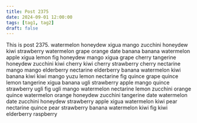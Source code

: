 ```yaml
---
title: Post 2375
date: 2024-09-01 12:00:00
tags: [tag1, tag2]
draft: false
---
```

This is post 2375.
watermelon
honeydew
xigua
mango
zucchini
honeydew
kiwi
strawberry
watermelon
grape
orange
date
banana
banana
watermelon
apple
xigua
lemon
fig
honeydew
mango
xigua
grape
cherry
tangerine
honeydew
zucchini
kiwi
cherry
kiwi
cherry
strawberry
cherry
nectarine
mango
mango
elderberry
nectarine
elderberry
banana
watermelon
kiwi
banana
kiwi
kiwi
mango
yuzu
lemon
nectarine
fig
quince
grape
quince
lemon
tangerine
xigua
banana
ugli
strawberry
apple
mango
quince
strawberry
ugli
fig
ugli
mango
watermelon
nectarine
lemon
zucchini
orange
quince
watermelon
orange
honeydew
zucchini
tangerine
date
watermelon
date
zucchini
honeydew
strawberry
apple
xigua
watermelon
kiwi
pear
nectarine
quince
pear
strawberry
banana
watermelon
kiwi
fig
kiwi
elderberry
raspberry
